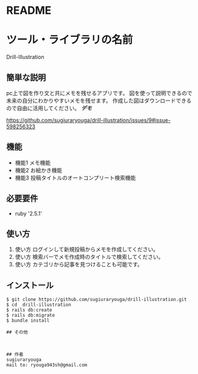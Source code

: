 # README

# ツール・ライブラリの名前
 Drill-Illustration
 
## 簡単な説明
 pc上で図を作り文と共にメモを残せるアプリです。
 図を使って説明できるので未来の自分にわかりやすいメモを残せます。
 作成した図はダウンロードできるので自由に活用してください。
***デモ***

https://github.com/sugiuraryouga/drill-illustration/issues/9#issue-598256323
 
## 機能
 
- 機能1 メモ機能
- 機能2 お絵かき機能
- 機能3 投稿タイトルのオートコンプリート検索機能

## 必要要件
 
- ruby '2.5.1'


## 使い方
 
1. 使い方 ログインして新規投稿からメモを作成してください。
2. 使い方 検索バーでメモ作成時のタイトルで検索してください。
3. 使い方 カテゴリから記事を見つけることも可能です。
 
## インストール
 
```
$ git clone https://github.com/sugiuraryouga/drill-illustration.git
$ cd  drill-illustration
$ rails db:create
$ rails db:migrate
$ bundle install

## その他
 

 
## 作者
sugiuraryouga
mail to: ryouga943sh@gmail.com